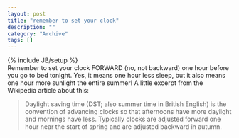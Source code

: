 ```yaml
--- 
layout: post 
title: "remember to set your clock"
description: ""
category: "Archive"
tags: []
---
```

{% include JB/setup %}  
Remember to set your clock FORWARD (no, not backward) one hour before you go to bed tonight. Yes, it means one hour less sleep, but it also means one hour more sunlight the entire summer!
 A little excerpt from the Wikipedia article about this: 
 <blockquote>Daylight saving time (DST; also summer time in British English) is the convention of advancing clocks so that afternoons have more daylight and mornings have less. Typically clocks are adjusted forward one hour near the start of spring and are adjusted backward in autumn.</blockquote>

